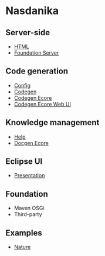 # Nasdanika


## Server-side

* [HTML](../html/index.html)
* [Foundation Server](https://github.com/Nasdanika/server) 

## Code generation

* [Config](../config/index.html)
* [Codegen](../codegen/index.html)
* [Codegen Ecore](https://github.com/Nasdanika/codegen-ecore)
* [Codegen Ecore Web UI](https://github.com/Nasdanika/codegen-ecore-web-ui)

## Knowledge management

* [Help](https://github.com/Nasdanika/help)
* [Docgen Ecore](../docgen-ecore/index.html)

## Eclipse UI

* [Presentation](https://github.com/Nasdanika/presentation)

## Foundation

* Maven OSGi
* Third-party

## Examples 

* [Nature](https://github.com/Nasdanika/nature)